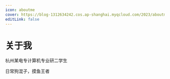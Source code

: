 ```yaml
---
icon: aboutme
cover: https://blog-1312634242.cos.ap-shanghai.myqcloud.com/2023/aboutme.jpg
editLink: false 
---
```


# 关于我

杭州某电专计算机专业研二学生

日常狗混子，摸鱼王者

